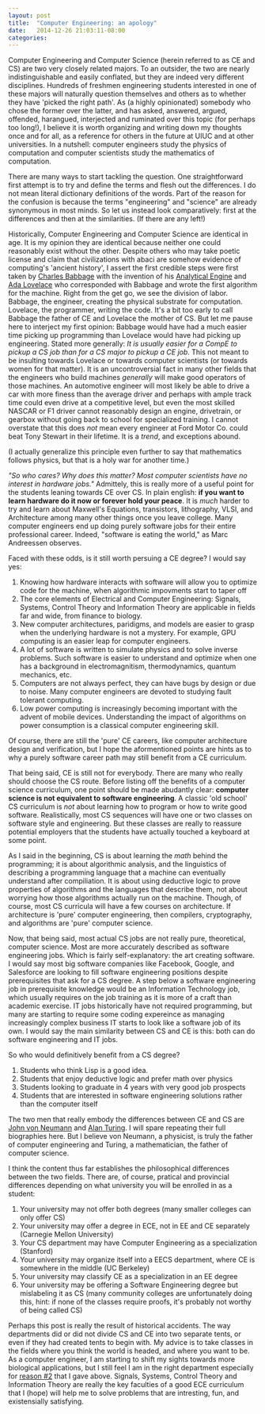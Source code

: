 ```yaml
---
layout: post
title:  "Computer Engineering: an apology"
date:   2014-12-26 21:03:11-08:00
categories:
---
```


Computer Engineering and Computer Science (herein referred to as
 CE and CS) are two very closely related majors.
To an outsider, the two are nearly
indistinguishable and easily conflated, but they are indeed very
different disciplines. Hundreds of freshmen engineering students
interested in one of these majors will naturally question
themselves and others as to whether they have 'picked the right
path'. As (a highly opinionated) somebody who chose the former
over the latter, and has asked, answered, argued, offended,
harangued, interjected and ruminated over this topic (for perhaps too long!), I believe it is worth
organizing and writing down my thoughts once and for all, as a reference for others in the future at UIUC and at other
universities. In a nutshell: computer engineers study the
physics of computation and computer scientists study the
mathematics of computation.

There are many ways to start tackling the question.
One straightforward first attempt is to try and define the terms
and flesh out the differences.
I do not mean literal dictionary definitions of the words.
Part of the reason for the confusion is because the terms
"engineering" and "science" are already synonymous in most minds.
So let us instead look comparatively: first at the differences and then at the similarities.
(If there are any left!)

Historically, Computer Engineering and Computer Science are identical in age.
It is my opinion they are identical because neither one could reasonably exist without the other. Despite others who
may take poetic license and claim that civilizations with
abaci are somehow evidence of computing's 'ancient history',
I assert the first credible steps were first taken by [Charles
Babbage](http://en.wikipedia.org/wiki/Charles_Babbage) with the invention of his [Analytical Engine](http://en.wikipedia.org/wiki/Analytical_Engine) and
[Ada Lovelace](http://en.wikipedia.org/wiki/Ada_Lovelace) who corresponded with Babbage and wrote the first algorithm for the machine. Right from the get go, we see the division of labor.
Babbage, the engineer, creating the physical substrate for
computation. Lovelace, the programmer, writing the code. It's a
bit too early to call Babbage the father of CE and Lovelace the
mother of CS. But let me pause here to interject my first
opinion: Babbage would have had a much easier time picking up
programming than Lovelace would have had picking up engineering.
Stated more generally: *It is usually easier for a CompE to pickup a CS job than for a CS major to pickup a CE job*.
This not meant to be
insulting towards Lovelace or towards computer scientists (or towards women for that matter). It is an uncontroversial fact
in many other fields that the engineers who build machines
*generally* will make good operators of those machines.
An automotive engineer will most likely be able to drive a car
with more finess than the average driver and perhaps with ample
track time could even drive at a competitive level, but even the most skilled NASCAR or F1 driver cannot reasonably design an
engine, drivetrain, or gearbox without going back to school for specialized training.
I cannot overstate that this does *not* mean every engineer at
Ford Motor Co. could beat Tony Stewart in their lifetime. It is
a *trend*, and exceptions abound.

(I actually generalize this principle even further to say that mathematics follows physics, but that is a holy war for another time.)

*"So who cares? Why does this matter? Most computer scientists
have no interest in hardware jobs."*
Admittely, this is really more of a useful point for
the students leaning towards CE over CS.
In plain english: **if you want to learn hardware do it now or
forever hold your peace**. It is *much* harder to try and learn
about Maxwell's Equations, transistors, lithography, VLSI, and
Architecture among many other things once you leave college.
Many computer engineers end up doing
purely software jobs for their entire professional career.
Indeed, "software is eating the world," as Marc
Andreessen observes.

Faced with these odds, is it still worth persuing a CE degree? I would say yes:

 1. Knowing how hardware interacts with software will allow you to optimize code for the machine, when algorithmic impovments start to taper off
 2. <a name="ececore"></a>The core elements of Electrical and Computer Engineering: Signals, Systems, Control Theory and Information Theory are applicable in fields far and wide, from finance to biology.
 3. New computer architectures, paridigms, and models are easier to grasp when the underlying hardware is not a mystery. For example, GPU computing is an easier leap for computer engineers.
 4. A lot of software is written to simulate physics and to solve inverse problems. Such software is easier to understand and optimize when one has a background in electromagnitism, thermodynamics, quantum mechanics, etc.
 5. Computers are not always perfect, they can have bugs by design or due to noise. Many computer engineers are devoted to studying fault tolerant computing.
 6. Low power computing is increasingly becoming important with the advent of mobile devices. Understanding the impact of algorithms on power consumption is a classical computer engineering skill.


 Of course, there are still the 'pure' CE careers, like computer architecture design and verification, but I hope the aformentioned points are hints as to why a purely software career path may still benefit from a CE curriculum.

That being said, CE is still not for everybody. There are many
who really should choose the CS route. Before listing off the
benefits of a computer science curriculum, one point should be
made abudantly clear: **computer science is not equivalent to
software engineering**.
A classic 'old school' CS curriculum is *not* about learning how to program
or how to write good software. Realistically, most CS sequences
will have one or two classes on software style and engineering.
But these classes are really to reassure potential employers
that the students have actually touched a keyboard at some
point.

As I said in the beginning, CS is about learning the *math*
behind the programming; it is about algorithmic analysis, and
the linguistics of describing a programming language that
a machine can eventually understand after compiliation.
It is about using deductive logic to prove properties
of algorithms and the languages that describe them, not
about worrying how those algorithms actually run on the
machine. Though, of course, most CS curricula will have
a few courses on architecture. If architecture is 'pure'
computer engineering, then compilers, cryptography, and algorithms
are 'pure' computer science.

Now, that being said, most actual CS jobs are not really pure,
theoretical, computer science. Most are more accurately
described as software engineering jobs. Which is fairly
self-explanatory: the art creating software. I would say most big
software companies like Facebook, Google, and Salesforce are
looking to fill software engineering positions despite
prerequisites that ask for a CS degree. A step below
a software engineering job in prerequisite knowledge would be an Information
Technology job, which usually requires on the job training
as it is more of a craft than academic exercise. IT jobs
historically have not required programming, but many
are starting to require some coding expereince as managing
increasingly complex business IT starts to look like a software
job of its own. I would say the main similarity between CS and CE is this: both can do software engineering and IT jobs.

So who would definitively benefit from a CS degree?

 1. Students who think Lisp is a good idea.
 2. Students that enjoy deductive logic and prefer math over physics
 3. Students looking to graduate in 4 years with very good job prospects
 4. Students that are interested in software engineering solutions rather than the computer itself

The two men that really embody the differences between CE and CS are [John von Neumann](http://en.wikipedia.org/wiki/John_von_Neumann) and [Alan Turing](http://en.wikipedia.org/wiki/Alan_Turing).
I will spare repeating their full biographies here. But I believe von Neumann, a physicist, is truly the father of computer engineering and Turing, a mathematician, the father of computer science.

I think the content thus far establishes the philosophical
differences between the two fields. There are, of course,
pratical and provincial differences depending on what
university you will be enrolled in as a student:

 1. Your university may not offer both degrees (many smaller colleges can only offer CS)
 2. Your university may offer a degree in ECE, not in EE and CE separately (Carnegie Mellon University)
 3. Your CS department may have Computer Engineering as a specialization (Stanford)
 4. Your university may organize itself into a EECS department, where CE is somewhere in the middle (UC Berkeley)
 5. Your university may classify CE as a specialization in an EE degree
 6. Your university may be offering a Software Engineering degree but mislabeling it as CS (many community colleges are unfortunately doing this, hint: if none of the classes require proofs, it's probably not worthy of being called CS)


Perhaps this post is really the result of historical accidents. The way departments did or did not divide CS and CE into two
separate tents, or even if they had created tents to begin with.
My advice is to take classes in the fields where you think the
world is headed, and where you want to be. As a computer
engineer, I am starting to shift my sights towards more
biological applications, but I still feel I am in the right
department especially for [reason \#2](#ececore) that I gave
above. Signals, Systems, Control Theory and Information Theory
are really the key faculties of a good ECE curriculum that I
(hope) will help me to solve problems that are intresting, fun,
and existensially satisfying.
